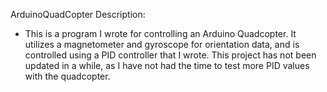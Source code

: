 ArduinoQuadCopter Description:
* This is a program I wrote for controlling an Arduino Quadcopter. It utilizes a magnetometer and gyroscope for orientation data, and is controlled using a PID controller that I wrote. This project has not been updated in a while, as I have not had the time to test more PID values with the quadcopter.
